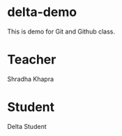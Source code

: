 # delta-demo
This is demo for Git and Github class.


# Teacher
Shradha Khapra

# Student
Delta Student